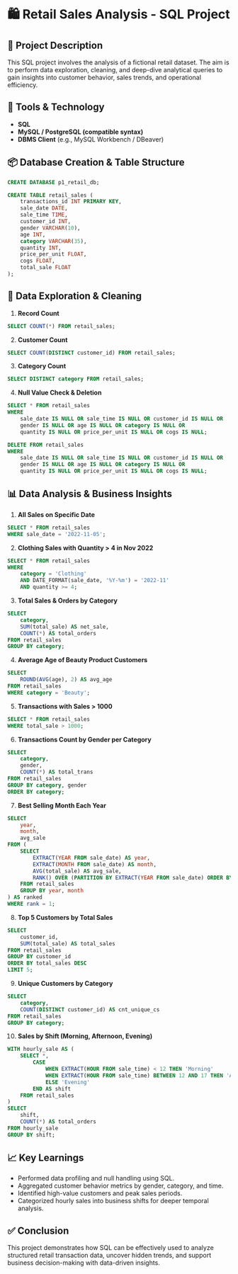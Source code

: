 
# 🛍️ Retail Sales Analysis - SQL Project

## 📁 Project Description

This SQL project involves the analysis of a fictional retail dataset. The aim is to perform data exploration, cleaning, and deep-dive analytical queries to gain insights into customer behavior, sales trends, and operational efficiency.

## 🧰 Tools & Technology

- **SQL**
- **MySQL / PostgreSQL (compatible syntax)**
- **DBMS Client** (e.g., MySQL Workbench / DBeaver)

## 📦 Database Creation & Table Structure

```sql
CREATE DATABASE p1_retail_db;

CREATE TABLE retail_sales (
    transactions_id INT PRIMARY KEY,
    sale_date DATE,	
    sale_time TIME,
    customer_id INT,	
    gender VARCHAR(10),
    age INT,
    category VARCHAR(35),
    quantity INT,
    price_per_unit FLOAT,	
    cogs FLOAT,
    total_sale FLOAT
);
```

## 🧹 Data Exploration & Cleaning

1. **Record Count**
```sql
SELECT COUNT(*) FROM retail_sales;
```

2. **Customer Count**
```sql
SELECT COUNT(DISTINCT customer_id) FROM retail_sales;
```

3. **Category Count**
```sql
SELECT DISTINCT category FROM retail_sales;
```

4. **Null Value Check & Deletion**
```sql
SELECT * FROM retail_sales
WHERE 
    sale_date IS NULL OR sale_time IS NULL OR customer_id IS NULL OR 
    gender IS NULL OR age IS NULL OR category IS NULL OR 
    quantity IS NULL OR price_per_unit IS NULL OR cogs IS NULL;

DELETE FROM retail_sales
WHERE 
    sale_date IS NULL OR sale_time IS NULL OR customer_id IS NULL OR 
    gender IS NULL OR age IS NULL OR category IS NULL OR 
    quantity IS NULL OR price_per_unit IS NULL OR cogs IS NULL;
```

## 📊 Data Analysis & Business Insights

1. **All Sales on Specific Date**
```sql
SELECT * FROM retail_sales
WHERE sale_date = '2022-11-05';
```

2. **Clothing Sales with Quantity > 4 in Nov 2022**
```sql
SELECT * FROM retail_sales
WHERE 
    category = 'Clothing'
    AND DATE_FORMAT(sale_date, '%Y-%m') = '2022-11'
    AND quantity >= 4;
```

3. **Total Sales & Orders by Category**
```sql
SELECT 
    category,
    SUM(total_sale) AS net_sale,
    COUNT(*) AS total_orders
FROM retail_sales
GROUP BY category;
```

4. **Average Age of Beauty Product Customers**
```sql
SELECT
    ROUND(AVG(age), 2) AS avg_age
FROM retail_sales
WHERE category = 'Beauty';
```

5. **Transactions with Sales > 1000**
```sql
SELECT * FROM retail_sales
WHERE total_sale > 1000;
```

6. **Transactions Count by Gender per Category**
```sql
SELECT 
    category,
    gender,
    COUNT(*) AS total_trans
FROM retail_sales
GROUP BY category, gender
ORDER BY category;
```

7. **Best Selling Month Each Year**
```sql
SELECT 
    year,
    month,
    avg_sale
FROM (
    SELECT 
        EXTRACT(YEAR FROM sale_date) AS year,
        EXTRACT(MONTH FROM sale_date) AS month,
        AVG(total_sale) AS avg_sale,
        RANK() OVER (PARTITION BY EXTRACT(YEAR FROM sale_date) ORDER BY AVG(total_sale) DESC) AS rank
    FROM retail_sales
    GROUP BY year, month
) AS ranked
WHERE rank = 1;
```

8. **Top 5 Customers by Total Sales**
```sql
SELECT 
    customer_id,
    SUM(total_sale) AS total_sales
FROM retail_sales
GROUP BY customer_id
ORDER BY total_sales DESC
LIMIT 5;
```

9. **Unique Customers by Category**
```sql
SELECT 
    category,
    COUNT(DISTINCT customer_id) AS cnt_unique_cs
FROM retail_sales
GROUP BY category;
```

10. **Sales by Shift (Morning, Afternoon, Evening)**
```sql
WITH hourly_sale AS (
    SELECT *,
        CASE
            WHEN EXTRACT(HOUR FROM sale_time) < 12 THEN 'Morning'
            WHEN EXTRACT(HOUR FROM sale_time) BETWEEN 12 AND 17 THEN 'Afternoon'
            ELSE 'Evening'
        END AS shift
    FROM retail_sales
)
SELECT 
    shift,
    COUNT(*) AS total_orders    
FROM hourly_sale
GROUP BY shift;
```

## 📈 Key Learnings

- Performed data profiling and null handling using SQL.
- Aggregated customer behavior metrics by gender, category, and time.
- Identified high-value customers and peak sales periods.
- Categorized hourly sales into business shifts for deeper temporal analysis.

## ✅ Conclusion

This project demonstrates how SQL can be effectively used to analyze structured retail transaction data, uncover hidden trends, and support business decision-making with data-driven insights.
